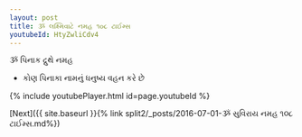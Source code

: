 ```yaml
---
layout: post
title: ૐ લક્ષ્મિવાટે નમહ ૧૦૮ ટાઈમ્સ
youtubeId: HtyZwliCdv4
---
```

 
 
 ૐ પિનાક દ્રુથે નમહ  
 
 -  કોણ પિનાકા નામનું ધનુષ્ય વહન કરે છે 
 
  
 
  
 
 
 
 
 
 


{% include youtubePlayer.html id=page.youtubeId %}
 
[Next]({{ site.baseurl }}{% link  split2/_posts/2016-07-01-ૐ સુવિરાય નમહ ૧૦૮ ટાઈમ્સ.md%})
 

